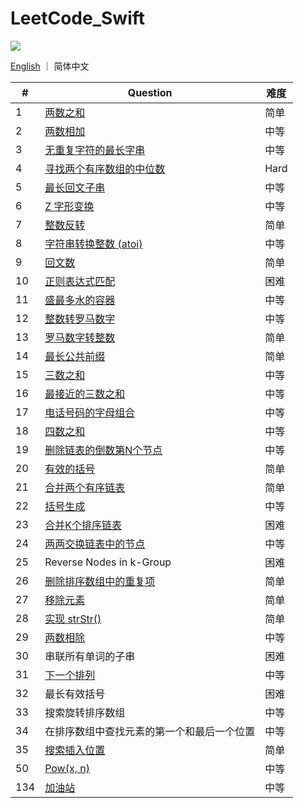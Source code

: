 # LeetCode_Swift

![](https://img.shields.io/badge/language-swift-green.svg)

[English](README.md) ｜ 简体中文

| #    | Question                                                     | 难度 |
| ---- | ------------------------------------------------------------ | ---- |
| 1    | [两数之和](Easy/0001.two-sum/README-zh_CN.md)                 | 简单 |
| 2    | [两数相加](Medium/0002.add-two-numbers/README-zh_CN.md)      | 中等 |
| 3    | [无重复字符的最长字串](Medium/0003.longest-substring-without-repeating-characters/README-zh_CN.md) | 中等 |
| 4    | [寻找两个有序数组的中位数](Hard/0004.median-of-two-sorted-arrays/README-zh_CN.md) | Hard |
| 5    | [最长回文子串](Medium/0005.longest-palindromic-substring/README-zh_CN.md) | 中等 |
| 6    | [Z 字形变换](Medium/0006.zigzag-conversion/README-zh_CN.md)  | 中等 |
| 7    | [整数反转](Easy/0007.reverse-integer/README-zh_CN.md)        | 简单 |
| 8    | [字符串转换整数 (atoi)](Medium/0008.string-to-integer/README-zh_CN.md) | 中等 |
| 9    | [回文数](Easy/0009.palindrome-number/README-zh_CN.md)        | 简单 |
| 10   | [正则表达式匹配](Hard/0010.regular-expression-matching/README-zh_CN.md) | 困难 |
| 11   | [盛最多水的容器](Medium/0011.container-with-most-water/README-zh_CN.md) | 中等 |
| 12   | [整数转罗马数字](Medium/0012.integer-to-roman/README-zh_CN.md) | 中等 |
| 13   | [罗马数字转整数](Easy/0013.roman-to-integer/README-zh_CN.md)   | 简单 |
| 14   | [最长公共前缀](Easy/0014.longest-common-prefix/README-zh_CN.md) | 简单 |
| 15   | [三数之和](Medium/0015.3sum/README-zh_CN.md)                 | 中等 |
| 16   | [最接近的三数之和](Medium/0016.3sum-closest/README-zh_CN.md) | 中等 |
| 17   | [电话号码的字母组合](Medium/0017.letter-combinations-of-a-phone-number/README-zh_CN.md) | 中等 |
| 18   | [四数之和](Medium/0018.4sum/README-zh_CN.md)                 | 中等 |
| 19   | [删除链表的倒数第N个节点](Medium/0019.remove-nth-node-from-end-of-list/README-zh_CN.md) | 中等 |
| 20   | [有效的括号](Easy/0020.valid-parentheses/README-zh_CN.md)    | 简单 |
| 21   | [合并两个有序链表](Easy/0021.merge-two-sorted-lists/README-zh_CN.md) | 简单 |
| 22   | [括号生成](Medium/0022.generate-parentheses/README-zh_CN.md) | 中等 |
| 23   | [合并K个排序链表](Hard/0023.merge-k-sorted-lists/README-zh_CN.md) | 困难 |
| 24   | [两两交换链表中的节点](Medium/0024.swap-nodes-in-pairs/README-zh_CN.md) | 中等 |
| 25   | Reverse Nodes in k-Group                                     | 困难 |
| 26   | [删除排序数组中的重复项](Easy/0026.remove-duplicates-from-sorted-array/README-zh_CN.md) | 简单 |
| 27   | [移除元素](Easy/0027.remove-element/README-zh_CN.md)         | 简单 |
| 28   | [实现 strStr()](Easy/0028.implement-str-str/README-zh_CN.md) | 简单 |
| 29   | [两数相除](Medium/0029.divide-two-integers/README-zh_CN.md)  | 中等 |
| 30   | 串联所有单词的子串                                           | 困难 |
| 31   | [下一个排列](Medium/0031.next-permutation/README-zh_CN.md)  | 中等 |
| 32   | 最长有效括号                                                     | 困难 |
| 33   | 搜索旋转排序数组                                                  | 中等 |
| 34   | 在排序数组中查找元素的第一个和最后一个位置                             | 中等 |
| 35   | [搜索插入位置](Easy/0035.search-insert-position/README-zh_CN.md) | 简单 |
| 50   | [Pow(x, n)](Medium/0050.pow(x,n)/README-zh_CN.md)                | 中等 |
| 134  | [加油站](Medium/0134./README-zh_CN.md)                          | 中等 |
